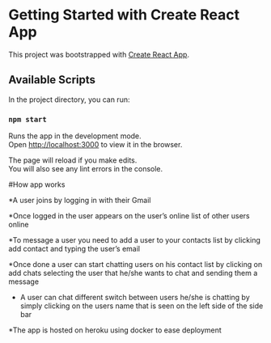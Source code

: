 # Getting Started with Create React App

This project was bootstrapped with [Create React App](https://github.com/facebook/create-react-app).

## Available Scripts

In the project directory, you can run:

### `npm start`

Runs the app in the development mode.\
Open [http://localhost:3000](http://localhost:3000) to view it in the browser.

The page will reload if you make edits.\
You will also see any lint errors in the console.

#How app works

*A user joins by logging in with their Gmail

*Once logged in the user appears on the user’s online list of other users online

*To message a user you need to add a user to your contacts list by clicking add contact and typing the user’s email

*Once done a user can start chatting users on his contact list by clicking on add chats selecting the user that he/she wants to chat and sending them a message 

* A user can chat different switch between users he/she is chatting by simply clicking on the users name that is seen on the left side of the side bar

*The app is hosted on heroku using docker to ease deployment

